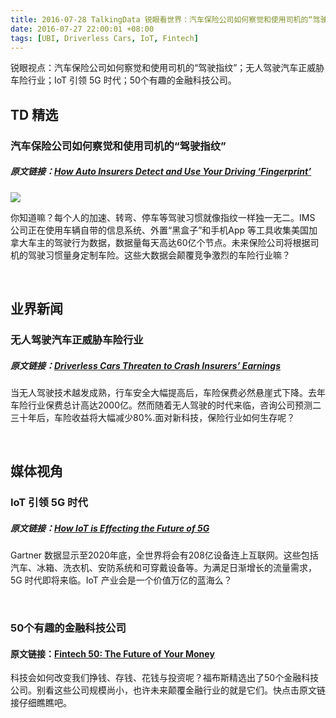 ```yaml
---
title: 2016-07-28 TalkingData 锐眼看世界：汽车保险公司如何察觉和使用司机的“驾驶指纹”
date: 2016-07-27 22:00:01 +08:00
tags: [UBI, Driverless Cars, IoT, Fintech]
---
```


锐眼视点：汽车保险公司如何察觉和使用司机的“驾驶指纹”；无人驾驶汽车正威胁车险行业；IoT 引领 5G 时代；50个有趣的金融科技公司。

## TD 精选

### 汽车保险公司如何察觉和使用司机的“驾驶指纹”

##### 原文链接：[How Auto Insurers Detect and Use Your Driving ‘Fingerprint’](http://www.datanami.com/2016/07/26/auto-insurers-detect-use-driving-fingerprint/?utm_source=rss&utm_medium=rss&utm_campaign=auto-insurers-detect-use-driving-fingerprint)

![](http://i1.piimg.com/567952/b119d38ccba4fcad.jpg)

你知道嘛？每个人的加速、转弯、停车等驾驶习惯就像指纹一样独一无二。IMS 公司正在使用车辆自带的信息系统、外置“黑盒子”和手机App 等工具收集美国加拿大车主的驾驶行为数据，数据量每天高达60亿个节点。未来保险公司将根据司机的驾驶习惯量身定制车险。这些大数据会颠覆竞争激烈的车险行业嘛？

<br>

## 业界新闻

### 无人驾驶汽车正威胁车险行业

##### 原文链接：[Driverless Cars Threaten to Crash Insurers’ Earnings](http://www.wsj.com/articles/driverless-cars-threaten-to-crash-insurers-earnings-1469542958)

当无人驾驶技术越发成熟，行车安全大幅提高后，车险保费必然悬崖式下降。去年车险行业保费总计高达2000亿。然而随着无人驾驶的时代来临，咨询公司预测二三十年后，车险收益将大幅减少80%.面对新科技，保险行业如何生存呢？

<br>

## 媒体视角

### IoT 引领 5G 时代

##### 原文链接：[How IoT is Effecting the Future of 5G](https://datafloq.com/read/how-iot-is-effecting-the-future-of-5g/2190)

Gartner 数据显示至2020年底，全世界将会有208亿设备连上互联网。这些包括汽车、冰箱、洗衣机、安防系统和可穿戴设备等。为满足日渐增长的流量需求，5G 时代即将来临。IoT 产业会是一个价值万亿的蓝海么？

<br>

### 50个有趣的金融科技公司

#### 原文链接：[Fintech 50: The Future of Your Money](http://www.forbes.com/pictures/hikm45ef/addepar/#308b5a9c2ca7)

科技会如何改变我们挣钱、存钱、花钱与投资呢？福布斯精选出了50个金融科技公司。别看这些公司规模尚小，也许未来颠覆金融行业的就是它们。快点击原文链接仔细瞧瞧吧。

<br>
